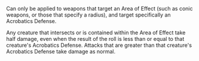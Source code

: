 Can only be applied to weapons that target an Area of Effect (such as conic weapons, or those that specify a radius), and target specifically an Acrobatics Defense.

Any creature that intersects or is contained within the Area of Effect take half damage, even when the result of the roll is less than or equal to that creature's Acrobatics Defense. Attacks that are greater than that creature's Acrobatics Defense take damage as normal.